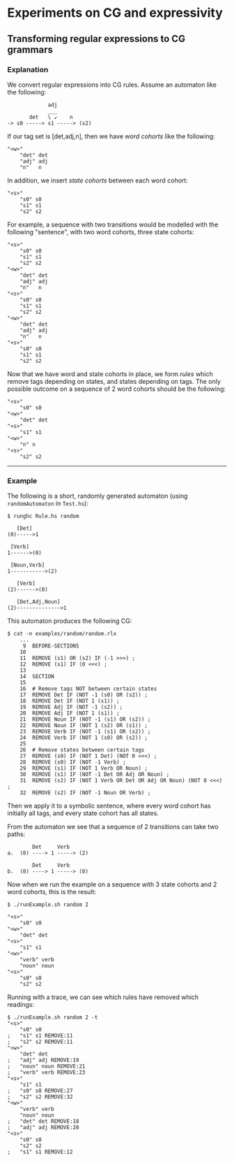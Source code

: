 # Experiments on CG and expressivity

## Transforming regular expressions to CG grammars

### Explanation 

We convert regular expressions into CG rules. 
Assume an automaton like the following:

``` 
             adj
             ___
       det   \ ↙    n
-> s0 -----> s1 -----> (s2)
```

If our tag set is [det,adj,n], then we have *word cohorts* like the following:

```
"<w>"
	"det" det
	"adj" adj 
	"n"   n
```

In addition, we insert *state cohorts* between each word cohort:

```
"<s>"
	"s0" s0
	"s1" s1 
	"s2" s2 
```

For example, a sequence with two transitions would be modelled with the following "sentence", with two word cohorts, three state cohorts:

```
"<s>"
	"s0" s0
	"s1" s1 
	"s2" s2 
"<w>"
	"det" det
	"adj" adj
	"n"   n
"<s>"
	"s0" s0
	"s1" s1 
	"s2" s2 
"<w>"
	"det" det
	"adj" adj 
	"n"   n
"<s>"
	"s0" s0
	"s1" s1 
	"s2" s2 
```

Now that we have word and state cohorts in place, we form *rules* which remove tags depending on states, and states depending on tags.
The only possible outcome on a sequence of 2 word cohorts should be the following:

```
"<s>"
	"s0" s0
"<w>"
	"det" det
"<s>"
	"s1" s1 
"<w>"
	"n" n
"<s>"
	"s2" s2
```

-----

### Example

The following is a short, randomly generated automaton (using `randomAutomaton` in `Test.hs`):

```
$ runghc Rule.hs random

   [Det]
(0)----->1

 [Verb]
1------>(0)

 [Noun,Verb]
1----------->(2)

   [Verb]
(2)------>(0)

   [Det,Adj,Noun]
(2)-------------->1
```

This automaton produces the following CG: 

```
$ cat -n examples/random/random.rlx
    ...
     9	BEFORE-SECTIONS
    10	
    11	REMOVE (s1) OR (s2) IF (-1 >>>) ;
    12	REMOVE (s1) IF (0 <<<) ;
    13	
    14	SECTION
    15	
    16	# Remove tags NOT between certain states
    17	REMOVE Det IF (NOT -1 (s0) OR (s2)) ;
    18	REMOVE Det IF (NOT 1 (s1)) ;
    19	REMOVE Adj IF (NOT -1 (s2)) ;
    20	REMOVE Adj IF (NOT 1 (s1)) ;
    21	REMOVE Noun IF (NOT -1 (s1) OR (s2)) ;
    22	REMOVE Noun IF (NOT 1 (s2) OR (s1)) ;
    23	REMOVE Verb IF (NOT -1 (s1) OR (s2)) ;
    24	REMOVE Verb IF (NOT 1 (s0) OR (s2)) ;
    25	
    26	# Remove states between certain tags
    27	REMOVE (s0) IF (NOT 1 Det) (NOT 0 <<<) ;
    28	REMOVE (s0) IF (NOT -1 Verb) ;
    29	REMOVE (s1) IF (NOT 1 Verb OR Noun) ;
    30	REMOVE (s1) IF (NOT -1 Det OR Adj OR Noun) ;
    31	REMOVE (s2) IF (NOT 1 Verb OR Det OR Adj OR Noun) (NOT 0 <<<) ;
    32	REMOVE (s2) IF (NOT -1 Noun OR Verb) ;
```

Then we apply it to a symbolic sentence, where every word cohort has initially all tags, and every state cohort has all states.

From the automaton we see that a sequence of 2 transitions can take two paths:

```             Noun
        Det     Verb       
a.  (0) ----> 1 -----> (2) 

        Det     Verb
b.  (0) ----> 1 -----> (0)

```

Now when we run the example on a sequence with 3 state cohorts and 2 word cohorts, this is the result:

```
$ ./runExample.sh random 2 

"<s>"
	"s0" s0
"<w>"
	"det" det
"<s>"
	"s1" s1
"<w>"
	"verb" verb
	"noun" noun
"<s>"
	"s0" s0
	"s2" s2
```

Running with a trace, we can see which rules have removed which readings:

```
$ ./runExample.sh random 2 -t
"<s>"
	"s0" s0
;	"s1" s1 REMOVE:11
;	"s2" s2 REMOVE:11
"<w>"
	"det" det
;	"adj" adj REMOVE:19
;	"noun" noun REMOVE:21
;	"verb" verb REMOVE:23
"<s>"
	"s1" s1
;	"s0" s0 REMOVE:27
;	"s2" s2 REMOVE:32
"<w>"
	"verb" verb
	"noun" noun
;	"det" det REMOVE:18
;	"adj" adj REMOVE:20
"<s>"
	"s0" s0
	"s2" s2
;	"s1" s1 REMOVE:12
```
